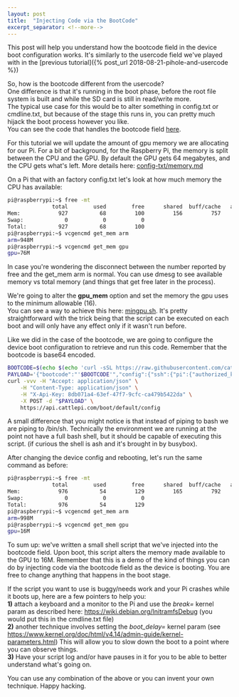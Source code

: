 ```yaml
---
layout: post
title:  "Injecting Code via the BootCode"
excerpt_separator: <!--more-->
---
```

This post will help you understand how the bootcode field in the device boot configuration works. It's similarly to the usercode field we've played with in the [previous tutorial]({% post_url 2018-08-21-pihole-and-usercode %})

<!--more-->
So, how is the bootcode different from the usercode?  
One difference is that it's running in the boot phase, before the root file system is built and while the SD card is still in read/write more.  
The typical use case for this would be to alter something in config.txt or cmdline.txt, but because of the stage this runs in, you can pretty much hijack the boot process however you like.  
You can see the code that handles the bootcode field [here](https://github.com/cattlepi/cattlepi/blob/b30645c02553a009ed961eb1c0f0b108fee4a460/templates/raspbian/resources/usr/share/initramfs-tools/scripts/cattlepi-base/helpers#L130).  

For this tutorial we will update the amount of gpu memory we are allocating for our Pi. For a bit of background, for the Raspberry Pi, the memory is split between the CPU and the GPU. By default the GPU gets 64 megabytes, and the CPU gets what's left. More details here: [config-txt/memory.md](https://www.raspberrypi.org/documentation/configuration/config-txt/memory.md)  

On a Pi that with an factory config.txt let's look at how much memory the CPU has available:
```bash
pi@raspberrypi:~$ free -mt
              total        used        free      shared  buff/cache   available
Mem:            927          68         100         156         757         649
Swap:             0           0           0
Total:          927          68         100
pi@raspberrypi:~$ vcgencmd get_mem arm
arm=948M
pi@raspberrypi:~$ vcgencmd get_mem gpu
gpu=76M
```

In case you're wondering the disconnect between the number reported by free and the get_mem arm is normal. You can use dmesg to see available memory vs total memory (and things that get free later in the process).  


We're going to alter the **gpu_mem** option and set the memory the gpu uses to the minimum allowable (16).  
You can see a way to achieve this here: [mingpu.sh](https://github.com/cattlepi/cattlepi-samples/blob/074273edd6f37e5d99c99f5fe4fea2583ce84ee7/bootcode/mingpu.sh). It's pretty straightforward with the trick being that the script can be executed on each boot and will only have any effect only if it wasn't run before.

Like we did in the case of the bootcode, we are going to configure the device boot configuration to retrieve and run this code. Remember that the bootcode is base64 encoded.

```bash
BOOTCODE=$(echo $(echo 'curl -sSL https://raw.githubusercontent.com/cattlepi/cattlepi-samples/master/bootcode/mingpu.sh | /bin/sh' | base64 -w 0))
PAYLOAD='{"bootcode":"'$BOOTCODE'","config":{"ssh":{"pi":{"authorized_keys":["'$(head -1 $HOME/.ssh/id_rsa.pub)'"]}}},"initfs":{"md5sum":"52a4b9c7be7850ce0d959244bfdee292", "url":"https://api.cattlepi.com/images/global/raspbian-lite/2018-06-29/v5/initramfs.tgz"},"rootfs":{"md5sum":"015615fdacb170c158ea5c20a959ceaf","url":"https://api.cattlepi.com/images/global/raspbian-lite/2018-06-29/v5/rootfs.sqsh"}}'
curl -vvv -H "Accept: application/json" \
    -H "Content-Type: application/json" \
    -H "X-Api-Key: 8db071a4-63ef-47f7-9cfc-ca479b5422da" \
    -X POST -d "$PAYLOAD" \
    https://api.cattlepi.com/boot/default/config
```

A small difference that you might notice is that instead of piping to bash we are piping to /bin/sh. Technically the environment we are running at the point not have a full bash shell, but it should be capable of executing this script. (if curious the shell is ash and it's brought in by busybox).

After changing the device config and rebooting, let's run the same command as before:
```bash
pi@raspberrypi:~$ free -mt
              total        used        free      shared  buff/cache   available
Mem:            976          54         129         165         792         702
Swap:             0           0           0
Total:          976          54         129
pi@raspberrypi:~$ vcgencmd get_mem arm
arm=998M
pi@raspberrypi:~$ vcgencmd get_mem gpu
gpu=16M
```

To sum up: we've written a small shell script that we've injected into the bootcode field. Upon boot, this script alters the memory made available to the GPU to 16M. Remember that this is a demo of the kind of things you can do by injecting code via the bootcode field as the device is booting. You are free to change anything that happens in the boot stage. 

If the script you want to use is buggy/needs work and your Pi crashes while it boots up, here are a few pointers to help you:  
**1)** attach a keyboard and a monitor to the Pi and use the *break=* kernel param as described here: https://wiki.debian.org/InitramfsDebug (you would put this in the cmdline.txt file)  
**2)**  another technique involves setting the *boot_delay=* kernel param (see https://www.kernel.org/doc/html/v4.14/admin-guide/kernel-parameters.html) This will allow you to slow down the boot to a point where you can observe things.  
**3)** Have your script log and/or have pauses in it for you to be able to better understand what's going on.

You can use any combination of the above or you can invent your own technique. Happy hacking.
